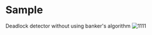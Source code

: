 # Sample
Deadlock detector without using banker's algorithm
![1111](https://user-images.githubusercontent.com/57829696/188707829-b4d54d3a-7f23-45e4-b540-c195956ae17a.png)
